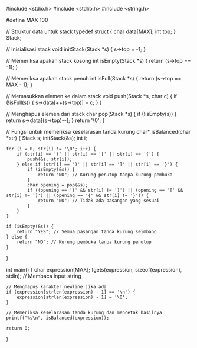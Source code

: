 #include <stdio.h>
#include <stdlib.h>
#include <string.h>

#define MAX 100

// Struktur data untuk stack
typedef struct {
    char data[MAX];
    int top;
} Stack;

// Inisialisasi stack
void initStack(Stack *s) {
    s->top = -1;
}

// Memeriksa apakah stack kosong
int isEmpty(Stack *s) {
    return (s->top == -1);
}

// Memeriksa apakah stack penuh
int isFull(Stack *s) {
    return (s->top == MAX - 1);
}

// Memasukkan elemen ke dalam stack
void push(Stack *s, char c) {
    if (!isFull(s)) {
        s->data[++(s->top)] = c;
    }
}

// Menghapus elemen dari stack
char pop(Stack *s) {
    if (!isEmpty(s)) {
        return s->data[(s->top)--];
    }
    return '\0';
}

// Fungsi untuk memeriksa keselarasan tanda kurung
char* isBalanced(char *str) {
    Stack s;
    initStack(&s);
    int i;

    for (i = 0; str[i] != '\0'; i++) {
        if (str[i] == '(' || str[i] == '[' || str[i] == '{') {
            push(&s, str[i]);
        } else if (str[i] == ')' || str[i] == ']' || str[i] == '}') {
            if (isEmpty(&s)) {
                return "NO"; // Kurung penutup tanpa kurung pembuka
            }
            char opening = pop(&s);
            if ((opening == '(' && str[i] != ')') || (opening == '[' && str[i] != ']') || (opening == '{' && str[i] != '}')) {
                return "NO"; // Tidak ada pasangan yang sesuai
            }
        }
    }

    if (isEmpty(&s)) {
        return "YES"; // Semua pasangan tanda kurung seimbang
    } else {
        return "NO"; // Kurung pembuka tanpa kurung penutup
    }
}

int main() {
    char expression[MAX];
    fgets(expression, sizeof(expression), stdin); // Membaca input string

    // Menghapus karakter newline jika ada
    if (expression[strlen(expression) - 1] == '\n') {
        expression[strlen(expression) - 1] = '\0';
    }

    // Memeriksa keselarasan tanda kurung dan mencetak hasilnya
    printf("%s\n", isBalanced(expression));

    return 0;
}
